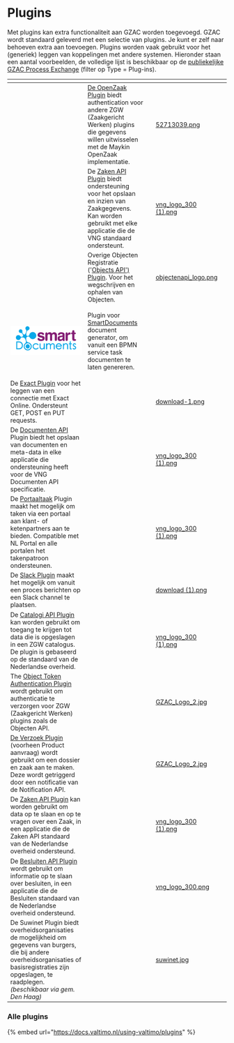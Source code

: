 # Plugins

Met plugins kan extra functionaliteit aan GZAC worden toegevoegd. GZAC wordt standaard geleverd met een selectie van plugins. Je kunt er zelf naar behoeven extra aan toevoegen. Plugins worden vaak gebruikt voor het (generiek) leggen van koppelingen met andere systemen. Hieronder staan een aantal voorbeelden, de volledige lijst is beschikbaar op de [publiekelijke GZAC Process Exchange](https://exchange.gzac.nl/) (filter op Type = Plug-ins). &#x20;

<table data-view="cards"><thead><tr><th></th><th></th><th></th><th data-hidden data-card-cover data-type="files"></th><th data-hidden data-card-target data-type="content-ref"></th></tr></thead><tbody><tr><td></td><td><a href="https://docs.valtimo.nl/using-valtimo/plugins/configure-openzaak-plugin">De OpenZaak Plugin</a> biedt authentication voor andere ZGW (Zaakgericht Werken) plugins die gegevens willen uitwisselen met de Maykin OpenZaak implementatie. </td><td></td><td><a href="../.gitbook/assets/52713039.png">52713039.png</a></td><td></td></tr><tr><td></td><td>De <a href="https://docs.valtimo.nl/using-valtimo/plugins/configure-zaken-api-plugin">Zaken API Plugin</a> biedt ondersteuning voor het opslaan en inzien van Zaakgegevens. Kan worden gebruikt met elke applicatie die de VNG standaard ondersteunt. </td><td></td><td><a href="../.gitbook/assets/vng_logo_300 (1).png">vng_logo_300 (1).png</a></td><td></td></tr><tr><td></td><td>Overige Objecten Registratie ('<a href="https://docs.valtimo.nl/using-valtimo/plugins/configure-objecten-api-plugin">Objects API') Plugin</a>. Voor het wegschrijven en ophalen van Objecten. </td><td></td><td><a href="../.gitbook/assets/objectenapi_logo.png">objectenapi_logo.png</a></td><td></td></tr><tr><td><img src="../.gitbook/assets/download.png" alt=""></td><td><p></p><p></p><p>Plugin voor <a href="https://docs.valtimo.nl/using-valtimo/plugins/configure-smartdocuments-plugin">SmartDocuments</a> document generator, om vanuit een BPMN service task documenten te laten genereren.</p></td><td></td><td></td><td></td></tr><tr><td>De <a href="https://docs.valtimo.nl/using-valtimo/plugins/configure-exact-plugin">Exact Plugin</a> voor het leggen van een connectie met Exact Online. Ondersteunt GET, POST en PUT requests. </td><td></td><td></td><td><a href="../.gitbook/assets/download-1.png">download-1.png</a></td><td></td></tr><tr><td>De <a href="https://docs.valtimo.nl/using-valtimo/plugins/configure-documenten-api-plugin">Documenten API</a> Plugin biedt het opslaan van documenten en meta-data in elke applicatie die ondersteuning heeft voor de VNG Documenten API specificatie. </td><td></td><td></td><td><a href="../.gitbook/assets/vng_logo_300 (1).png">vng_logo_300 (1).png</a></td><td></td></tr><tr><td>De <a href="https://docs.valtimo.nl/using-valtimo/plugins/configure-portaaltaak-plugin">Portaaltaak</a> Plugin maakt het mogelijk om taken via een portaal aan klant- of ketenpartners aan te bieden. Compatible met NL Portal en alle portalen het takenpatroon ondersteunen. </td><td></td><td></td><td><a href="../.gitbook/assets/vng_logo_300 (1).png">vng_logo_300 (1).png</a></td><td></td></tr><tr><td>De <a href="https://github.com/generiekzaakafhandelcomponent/Plugins/tree/main/slack">Slack Plugin</a> maakt het mogelijk om vanuit een proces berichten op een Slack channel te plaatsen. </td><td></td><td></td><td><a href="../.gitbook/assets/download (1).png">download (1).png</a></td><td></td></tr><tr><td>De <a href="https://github.com/valtimo-platform/valtimo-documentation/blob/main/using-valtimo/plugin/catalogi-api/configure-catalogi-api-plugin.md">Catalogi API Plugin</a> kan worden gebruikt om toegang te krijgen tot data die is opgeslagen in een ZGW catalogus. De plugin is gebaseerd op de standaard van de Nederlandse overheid.</td><td></td><td></td><td><a href="../.gitbook/assets/vng_logo_300 (1).png">vng_logo_300 (1).png</a></td><td></td></tr><tr><td>The <a href="https://docs.valtimo.nl/using-valtimo/plugins/configure-object-token-authentication-plugin">Object Token Authentication Plugin </a>wordt gebruikt om authenticatie te verzorgen voor ZGW (Zaakgericht Werken) plugins zoals de Objecten API.</td><td></td><td></td><td><a href="../.gitbook/assets/GZAC_Logo_2.jpg">GZAC_Logo_2.jpg</a></td><td></td></tr><tr><td><a href="https://docs.valtimo.nl/using-valtimo/plugins/configure-verzoek-plugin">De Verzoek Plugin</a> (voorheen Product aanvraag) wordt gebruikt om een dossier en zaak aan te maken. Deze wordt getriggerd door een notificatie van de Notification API.</td><td></td><td></td><td><a href="../.gitbook/assets/GZAC_Logo_2.jpg">GZAC_Logo_2.jpg</a></td><td></td></tr><tr><td>De <a href="https://docs.valtimo.nl/using-valtimo/plugins/configure-zaken-api-plugin">Zaken API Plugin</a> kan worden gebruikt om data op te slaan en op te vragen over een Zaak, in een applicatie die de Zaken API standaard van de Nederlandse overheid ondersteund.</td><td></td><td></td><td><a href="../.gitbook/assets/vng_logo_300 (1).png">vng_logo_300 (1).png</a></td><td></td></tr><tr><td>De <a href="https://docs.valtimo.nl/using-valtimo/plugins/configure-besluiten-api-plugin">Besluiten API Plugin</a> wordt gebruikt om informatie op te slaan over besluiten, in een applicatie die de Besluiten standaard van de Nederlandse overheid ondersteund.</td><td></td><td></td><td><a href="../.gitbook/assets/vng_logo_300.png">vng_logo_300.png</a></td><td></td></tr><tr><td>De Suwinet Plugin biedt overheidsorganisaties de mogelijkheid om gegevens van burgers, die bij andere overheidsorganisaties of basisregistraties zijn opgeslagen, te raadplegen. <em>(beschikbaar via gem. Den Haag)</em></td><td></td><td></td><td><a href="../.gitbook/assets/suwinet.jpg">suwinet.jpg</a></td><td></td></tr></tbody></table>

### Alle plugins

{% embed url="https://docs.valtimo.nl/using-valtimo/plugins" %}
